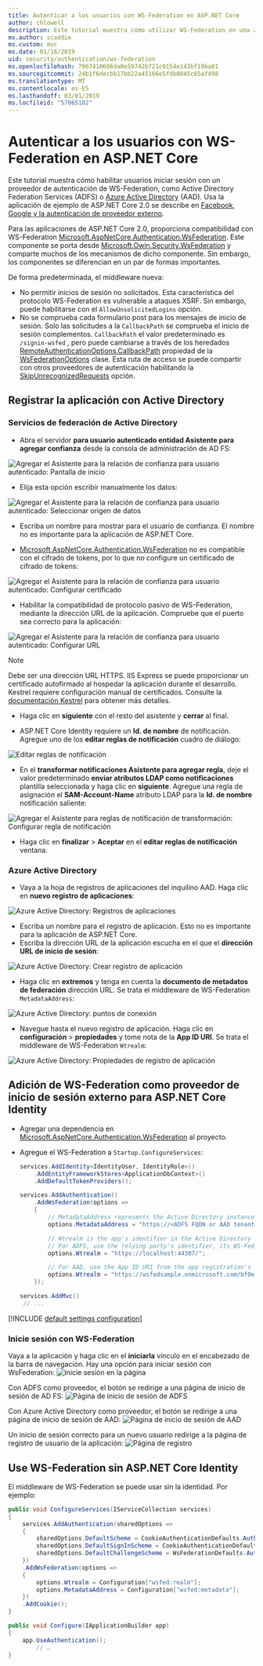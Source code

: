 ```yaml
---
title: Autenticar a los usuarios con WS-Federation en ASP.NET Core
author: chlowell
description: Este tutorial muestra cómo utilizar WS-Federation en una aplicación ASP.NET Core.
ms.author: scaddie
ms.custom: mvc
ms.date: 01/16/2019
uid: security/authentication/ws-federation
ms.openlocfilehash: 7967410686da0e59742b721c0154e143bf19ba01
ms.sourcegitcommit: 24b1f6decbb17bb22a45166e5fdb0845c65af498
ms.translationtype: MT
ms.contentlocale: es-ES
ms.lasthandoff: 03/01/2019
ms.locfileid: "57065102"
---
```

# <a name="authenticate-users-with-ws-federation-in-aspnet-core"></a>Autenticar a los usuarios con WS-Federation en ASP.NET Core

Este tutorial muestra cómo habilitar usuarios iniciar sesión con un proveedor de autenticación de WS-Federation, como Active Directory Federation Services (ADFS) o [Azure Active Directory](/azure/active-directory/) (AAD). Usa la aplicación de ejemplo de ASP.NET Core 2.0 se describe en [Facebook, Google y la autenticación de proveedor externo](xref:security/authentication/social/index).

Para las aplicaciones de ASP.NET Core 2.0, proporciona compatibilidad con WS-Federation [Microsoft.AspNetCore.Authentication.WsFederation](https://www.nuget.org/packages/Microsoft.AspNetCore.Authentication.WsFederation). Este componente se porta desde [Microsoft.Owin.Security.WsFederation](https://www.nuget.org/packages/Microsoft.Owin.Security.WsFederation) y comparte muchos de los mecanismos de dicho componente. Sin embargo, los componentes se diferencian en un par de formas importantes.

De forma predeterminada, el middleware nueva:

* No permitir inicios de sesión no solicitados. Esta característica del protocolo WS-Federation es vulnerable a ataques XSRF. Sin embargo, puede habilitarse con el `AllowUnsolicitedLogins` opción.
* No se comprueba cada formulario post para los mensajes de inicio de sesión. Solo las solicitudes a la `CallbackPath` se comprueba el inicio de sesión complementos. `CallbackPath` el valor predeterminado es `/signin-wsfed` , pero puede cambiarse a través de los heredados [RemoteAuthenticationOptions.CallbackPath](/dotnet/api/microsoft.aspnetcore.authentication.remoteauthenticationoptions.callbackpath) propiedad de la [ WsFederationOptions](/dotnet/api/microsoft.aspnetcore.authentication.wsfederation.wsfederationoptions) clase. Esta ruta de acceso se puede compartir con otros proveedores de autenticación habilitando la [SkipUnrecognizedRequests](/dotnet/api/microsoft.aspnetcore.authentication.wsfederation.wsfederationoptions.skipunrecognizedrequests) opción.

## <a name="register-the-app-with-active-directory"></a>Registrar la aplicación con Active Directory

### <a name="active-directory-federation-services"></a>Servicios de federación de Active Directory

* Abra el servidor **para usuario autenticado entidad Asistente para agregar confianza** desde la consola de administración de AD FS:

![Agregar el Asistente para la relación de confianza para usuario autenticado: Pantalla de inicio](ws-federation/_static/AdfsAddTrust.png)

* Elija esta opción escribir manualmente los datos:

![Agregar el Asistente para la relación de confianza para usuario autenticado: Seleccionar origen de datos](ws-federation/_static/AdfsSelectDataSource.png)

* Escriba un nombre para mostrar para el usuario de confianza. El nombre no es importante para la aplicación de ASP.NET Core.

* [Microsoft.AspNetCore.Authentication.WsFederation](https://www.nuget.org/packages/Microsoft.AspNetCore.Authentication.WsFederation) no es compatible con el cifrado de tokens, por lo que no configure un certificado de cifrado de tokens:

![Agregar el Asistente para la relación de confianza para usuario autenticado: Configurar certificado](ws-federation/_static/AdfsConfigureCert.png)

* Habilitar la compatibilidad de protocolo pasivo de WS-Federation, mediante la dirección URL de la aplicación. Compruebe que el puerto sea correcto para la aplicación:

![Agregar el Asistente para la relación de confianza para usuario autenticado: Configurar URL](ws-federation/_static/AdfsConfigureUrl.png)

> [!NOTE]
> Debe ser una dirección URL HTTPS. IIS Express se puede proporcionar un certificado autofirmado al hospedar la aplicación durante el desarrollo. Kestrel requiere configuración manual de certificados. Consulte la [documentación Kestrel](xref:fundamentals/servers/kestrel) para obtener más detalles.

* Haga clic en **siguiente** con el resto del asistente y **cerrar** al final.

* ASP.NET Core Identity requiere un **Id. de nombre** de notificación. Agregue uno de los **editar reglas de notificación** cuadro de diálogo:

![Editar reglas de notificación](ws-federation/_static/EditClaimRules.png)

* En el **transformar notificaciones Asistente para agregar regla**, deje el valor predeterminado **enviar atributos LDAP como notificaciones** plantilla seleccionada y haga clic en **siguiente**. Agregue una regla de asignación el **SAM-Account-Name** atributo LDAP para la **Id. de nombre** notificación saliente:

![Agregar el Asistente para reglas de notificación de transformación: Configurar regla de notificación](ws-federation/_static/AddTransformClaimRule.png)

* Haga clic en **finalizar** > **Aceptar** en el **editar reglas de notificación** ventana.

### <a name="azure-active-directory"></a>Azure Active Directory

* Vaya a la hoja de registros de aplicaciones del inquilino AAD. Haga clic en **nuevo registro de aplicaciones**:

![Azure Active Directory: Registros de aplicaciones](ws-federation/_static/AadNewAppRegistration.png)

* Escriba un nombre para el registro de aplicación. Esto no es importante para la aplicación de ASP.NET Core.
* Escriba la dirección URL de la aplicación escucha en el que el **dirección URL de inicio de sesión**:

![Azure Active Directory: Crear registro de aplicación](ws-federation/_static/AadCreateAppRegistration.png)

* Haga clic en **extremos** y tenga en cuenta la **documento de metadatos de federación** dirección URL. Se trata el middleware de WS-Federation `MetadataAddress`:

![Azure Active Directory: puntos de conexión](ws-federation/_static/AadFederationMetadataDocument.png)

* Navegue hasta el nuevo registro de aplicación. Haga clic en **configuración** > **propiedades** y tome nota de la **App ID URI**. Se trata el middleware de WS-Federation `Wtrealm`:

![Azure Active Directory: Propiedades de registro de aplicación](ws-federation/_static/AadAppIdUri.png)

## <a name="add-ws-federation-as-an-external-login-provider-for-aspnet-core-identity"></a>Adición de WS-Federation como proveedor de inicio de sesión externo para ASP.NET Core Identity

* Agregar una dependencia en [Microsoft.AspNetCore.Authentication.WsFederation](https://www.nuget.org/packages/Microsoft.AspNetCore.Authentication.WsFederation) al proyecto.
* Agregue el WS-Federation a `Startup.ConfigureServices`:

    ```csharp
    services.AddIdentity<IdentityUser, IdentityRole>()
        .AddEntityFrameworkStores<ApplicationDbContext>()
        .AddDefaultTokenProviders();

    services.AddAuthentication()
        .AddWsFederation(options =>
        {
            // MetadataAddress represents the Active Directory instance used to authenticate users.
            options.MetadataAddress = "https://<ADFS FQDN or AAD tenant>/FederationMetadata/2007-06/FederationMetadata.xml";

            // Wtrealm is the app's identifier in the Active Directory instance.
            // For ADFS, use the relying party's identifier, its WS-Federation Passive protocol URL:
            options.Wtrealm = "https://localhost:44307/";

            // For AAD, use the App ID URI from the app registration's Properties blade:
            options.Wtrealm = "https://wsfedsample.onmicrosoft.com/bf0e7e6d-056e-4e37-b9a6-2c36797b9f01";
        });

    services.AddMvc()
     // ...
    ```

[!INCLUDE [default settings configuration](social/includes/default-settings.md)]

### <a name="log-in-with-ws-federation"></a>Inicie sesión con WS-Federation

Vaya a la aplicación y haga clic en el **iniciarla** vínculo en el encabezado de la barra de navegación. Hay una opción para iniciar sesión con WsFederation: ![Inicie sesión en la página](ws-federation/_static/WsFederationButton.png)

Con ADFS como proveedor, el botón se redirige a una página de inicio de sesión de AD FS: ![Página de inicio de sesión de ADFS](ws-federation/_static/AdfsLoginPage.png)

Con Azure Active Directory como proveedor, el botón se redirige a una página de inicio de sesión de AAD: ![Página de inicio de sesión de AAD](ws-federation/_static/AadSignIn.png)

Un inicio de sesión correcto para un nuevo usuario redirige a la página de registro de usuario de la aplicación: ![Página de registro](ws-federation/_static/Register.png)

## <a name="use-ws-federation-without-aspnet-core-identity"></a>Use WS-Federation sin ASP.NET Core Identity

El middleware de WS-Federation se puede usar sin la identidad. Por ejemplo:

```csharp
public void ConfigureServices(IServiceCollection services)
{
    services.AddAuthentication(sharedOptions =>
    {
        sharedOptions.DefaultScheme = CookieAuthenticationDefaults.AuthenticationScheme;
        sharedOptions.DefaultSignInScheme = CookieAuthenticationDefaults.AuthenticationScheme;
        sharedOptions.DefaultChallengeScheme = WsFederationDefaults.AuthenticationScheme;
    })
    .AddWsFederation(options =>
    {
        options.Wtrealm = Configuration["wsfed:realm"];
        options.MetadataAddress = Configuration["wsfed:metadata"];
    })
    .AddCookie();
}

public void Configure(IApplicationBuilder app)
{
    app.UseAuthentication();
        // …
}
```
